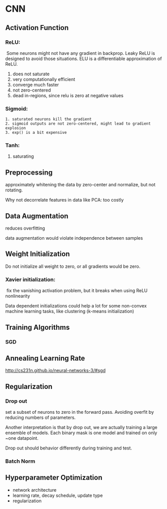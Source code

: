 # CNN

## Activation Function

### ReLU:

​	Some neurons might not have any gradient in backprop. Leaky ReLU is designed to avoid those situations. ELU is a differentiable approximation of ReLU. 

1. does not saturate
2. very computationally efficient
3. converge much faster
4. not zero-centered
5. dead in-regions, since relu is zero at negative values

### Sigmoid:

	1. saturated neurons kill the gradient
 	2. sigmoid outputs are not zero-centered, might lead to gradient explosion
 	3. exp() is a bit expensive

### Tanh:

1. saturating

## Preprocessing

approximately whitening the data by zero-center and normalize, but not rotating.

Why not decorrelate features in data like PCA: too costly

## Data Augmentation

reduces overfitting

data augmentation would violate independence between samples 

## Weight Initialization

Do not initialize all weight to zero, or all gradients would be zero.

### Xavier initialization:

​	fix the vanishing activation problem,  but it breaks when using ReLU nonlinearity

Data dependent initializations could help a lot for some non-convex machine learning tasks, like clustering (k-means initialization)

## Training Algorithms

### SGD

## Annealing Learning Rate

http://cs231n.github.io/neural-networks-3/#sgd

## Regularization

### Drop out

set a subset of neurons to zero in the forward pass. Avoiding overfit by reducing numbers of parameters. 

Another interpretation is that by drop out, we are actually training a large ensemble of models. Each binary mask is one model and trained on only ~one datapoint.

Drop out should behavior differently during training and test.

### Batch Norm

## Hyperparameter Optimization

* network architecture
* learning rate, decay schedule, update type
* regularization



